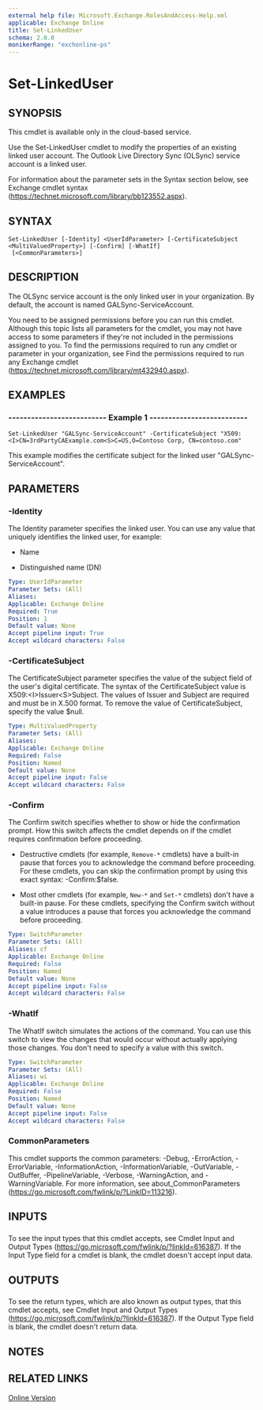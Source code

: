 ```yaml
---
external help file: Microsoft.Exchange.RolesAndAccess-Help.xml
applicable: Exchange Online
title: Set-LinkedUser
schema: 2.0.0
monikerRange: "exchonline-ps"
---
```


# Set-LinkedUser

## SYNOPSIS
This cmdlet is available only in the cloud-based service.

Use the Set-LinkedUser cmdlet to modify the properties of an existing linked user account. The Outlook Live Directory Sync (OLSync) service account is a linked user.

For information about the parameter sets in the Syntax section below, see Exchange cmdlet syntax (https://technet.microsoft.com/library/bb123552.aspx).

## SYNTAX

```
Set-LinkedUser [-Identity] <UserIdParameter> [-CertificateSubject <MultiValuedProperty>] [-Confirm] [-WhatIf]
 [<CommonParameters>]
```

## DESCRIPTION
The OLSync service account is the only linked user in your organization. By default, the account is named GALSync-ServiceAccount.

You need to be assigned permissions before you can run this cmdlet. Although this topic lists all parameters for the cmdlet, you may not have access to some parameters if they're not included in the permissions assigned to you. To find the permissions required to run any cmdlet or parameter in your organization, see Find the permissions required to run any Exchange cmdlet (https://technet.microsoft.com/library/mt432940.aspx).

## EXAMPLES

### -------------------------- Example 1 --------------------------
```
Set-LinkedUser "GALSync-ServiceAccount" -CertificateSubject "X509:<I>CN=3rdPartyCAExample.com<S>C=US,O=Contoso Corp, CN=contoso.com"
```

This example modifies the certificate subject for the linked user "GALSync-ServiceAccount".

## PARAMETERS

### -Identity
The Identity parameter specifies the linked user. You can use any value that uniquely identifies the linked user, for example:

- Name

- Distinguished name (DN)

```yaml
Type: UserIdParameter
Parameter Sets: (All)
Aliases:
Applicable: Exchange Online
Required: True
Position: 1
Default value: None
Accept pipeline input: True
Accept wildcard characters: False
```

### -CertificateSubject
The CertificateSubject parameter specifies the value of the subject field of the user's digital certificate. The syntax of the CertificateSubject value is X509:\<I\>Issuer\<S\>Subject. The values of Issuer and Subject are required and must be in X.500 format. To remove the value of CertificateSubject, specify the value $null.

```yaml
Type: MultiValuedProperty
Parameter Sets: (All)
Aliases:
Applicable: Exchange Online
Required: False
Position: Named
Default value: None
Accept pipeline input: False
Accept wildcard characters: False
```

### -Confirm
The Confirm switch specifies whether to show or hide the confirmation prompt. How this switch affects the cmdlet depends on if the cmdlet requires confirmation before proceeding.

- Destructive cmdlets (for example, `Remove-*` cmdlets) have a built-in pause that forces you to acknowledge the command before proceeding. For these cmdlets, you can skip the confirmation prompt by using this exact syntax: -Confirm:$false.

- Most other cmdlets (for example, `New-*` and `Set-*` cmdlets) don't have a built-in pause. For these cmdlets, specifying the Confirm switch without a value introduces a pause that forces you acknowledge the command before proceeding.

```yaml
Type: SwitchParameter
Parameter Sets: (All)
Aliases: cf
Applicable: Exchange Online
Required: False
Position: Named
Default value: None
Accept pipeline input: False
Accept wildcard characters: False
```

### -WhatIf
The WhatIf switch simulates the actions of the command. You can use this switch to view the changes that would occur without actually applying those changes. You don't need to specify a value with this switch.

```yaml
Type: SwitchParameter
Parameter Sets: (All)
Aliases: wi
Applicable: Exchange Online
Required: False
Position: Named
Default value: None
Accept pipeline input: False
Accept wildcard characters: False
```

### CommonParameters
This cmdlet supports the common parameters: -Debug, -ErrorAction, -ErrorVariable, -InformationAction, -InformationVariable, -OutVariable, -OutBuffer, -PipelineVariable, -Verbose, -WarningAction, and -WarningVariable. For more information, see about_CommonParameters (https://go.microsoft.com/fwlink/p/?LinkID=113216).

## INPUTS

###  
To see the input types that this cmdlet accepts, see Cmdlet Input and Output Types (https://go.microsoft.com/fwlink/p/?linkId=616387). If the Input Type field for a cmdlet is blank, the cmdlet doesn't accept input data.

## OUTPUTS

###  
To see the return types, which are also known as output types, that this cmdlet accepts, see Cmdlet Input and Output Types (https://go.microsoft.com/fwlink/p/?linkId=616387). If the Output Type field is blank, the cmdlet doesn't return data.

## NOTES

## RELATED LINKS

[Online Version](https://technet.microsoft.com/library/9252ba30-a3b3-484f-9750-6103f246cbbf.aspx)
